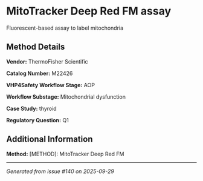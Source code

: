 # MitoTracker Deep Red FM assay

Fluorescent-based assay to label mitochondria

## Method Details

**Vendor:** ThermoFisher Scientific

**Catalog Number:** M22426

**VHP4Safety Workflow Stage:** AOP

**Workflow Substage:** Mitochondrial dysfunction

**Case Study:** thyroid

**Regulatory Question:** Q1

## Additional Information

**Method:** [METHOD]: MitoTracker Deep Red FM

---

*Generated from issue #140 on 2025-09-29*
